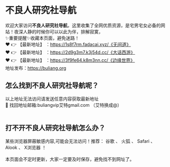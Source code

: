 # 不良人研究社导航<br>
欢迎大家访问**不良人研究社导航**，这里收集了全网优质资源，是宅男宅女必备的网站！夜深人静的时候你可以以此为伴，排解寂寞，<br>
✨重要提醒✨收藏本页面，避免迷路！<br>
❤️ 👉 【最新地址】 ：https://1s8f7rm.fadacai.xyz/《无间道》<br>
❤️ 👉 【最新地址】 ：https://2d9g3m7.k3j54d.cc/《大话西游》<br>
❤️ 👉 【最新地址】 ：https://3f9fe64.k8m3nn.cc/《边缘世界》<br>
地址发布：https://buliang.org<br>
## 怎么找到**不良人研究社导航**呢？<br>
以上地址无法访问请发送任意内容获取最新地址<br>
📧 找回地址邮箱:buliangvip艾特gmail.com （艾特换成@）<br><br>
## 打不开**不良人研究社导航**怎么办？
某些浏览器屏蔽敏感内容,可能会无法访问！推荐： 谷歌 、 火狐 、 Safari 、 Alook 、 X浏览器 ！<br><br>
本页面会不定时更新，大家一定要及时保存，避免找不到网址了。







